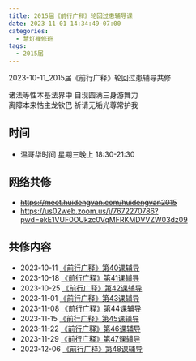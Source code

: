 ```yaml
---
title: 2015届《前行广释》轮回过患辅导课
date: 2023-11-01 14:34:49-07:00
categories:
  - 慧灯禅修班
tags:
  - 2015届
---
```

2023-10-11_2015届《前行广释》轮回过患辅导共修

诸法等性本基法界中 自现圆满三身游舞力  
离障本来怙主龙钦巴 祈请无垢光尊常护我

## 时间

* 温哥华时间 星期三晚上 18:30-21:30

## 网络共修

* ~~<https://meet.huidengvan.com/huidengvan2015>~~
* <https://us02web.zoom.us/j/7672270786?pwd=ekE1VUF0OUkzc0VqMFRKMDVVZW03dz09>

## 共修内容

- 2023-10-11 [《前行广释》第40课辅导](https://www.huidengchanxiu.net/refs/qxgs/fudao/qxgsfd-05lh/#前行广释第40课辅导资料)
- 2023-10-18 [《前行广释》第41课辅导](https://www.huidengchanxiu.net/refs/qxgs/fudao/qxgsfd-05lh/#前行广释第41课辅导资料)
- 2023-10-25 [《前行广释》第42课辅导](https://www.huidengchanxiu.net/refs/qxgs/fudao/qxgsfd-05lh/#前行广释第42课辅导资料)
- 2023-11-01 [《前行广释》第43课辅导](https://www.huidengchanxiu.net/refs/qxgs/fudao/qxgsfd-05lh/#前行广释第43课辅导资料)
- 2023-11-08 [《前行广释》第44课辅导](https://www.huidengchanxiu.net/refs/qxgs/fudao/qxgsfd-05lh/#前行广释第44课辅导资料)
- 2023-11-15 [《前行广释》第45课辅导](https://www.huidengchanxiu.net/refs/qxgs/fudao/qxgsfd-05lh/#前行广释第45课辅导资料)
- 2023-11-22 [《前行广释》第46课辅导](https://www.huidengchanxiu.net/refs/qxgs/fudao/qxgsfd-05lh/#前行广释第46课辅导资料)
- 2023-11-29 [《前行广释》第47课辅导](https://www.huidengchanxiu.net/refs/qxgs/fudao/qxgsfd-05lh/#前行广释第47课辅导资料)
- 2023-12-06 [《前行广释》第48课辅导](https://www.huidengchanxiu.net/refs/qxgs/fudao/qxgsfd-05lh/#前行广释第48课辅导资料)
